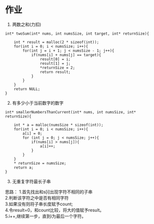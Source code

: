 # 作业

1. 两数之和(力扣)
```
int* twoSum(int* nums, int numsSize, int target, int* returnSize){
    
    int * result = malloc(2 * sizeof(int));
    for(int i = 0; i < numsSize; i++){
        for(int j = i + 1; j < numsSize - 1; j++){
            if(nums[i] + nums[j] == target){
                result[0] = i;
                result[1] = j;
                *returnSize = 2;
                return result;
            }
        }
    }
    return NULL;
}

```

2. 有多少小于当前数字的数字
```
int* smallerNumbersThanCurrent(int* nums, int numsSize, int* returnSize){
    
    int * a = malloc(numsSize * sizeof(int));
    for(int i = 0; i < numsSize; i++){
        a[i] = 0;
        for (int j = 0; j < numsSize; j++){
            if(nums[i] > nums[j]){
                a[i]++;
            }
        }
    }
    * returnSize = numsSize;
    return a;
}

```

3. 无重复字符最长子串 

思路：
    1.首先找出和s[i]出现字符不相同的子串<br>
        2.判断该字符之中是否有相同字符<br>
        3.如果没有则将子串长度赋予count;<br>
        4.令result=0，和count比较，将大的值赋予result。<br>
    5.i++,继续第一步，直到i为最后一个字符。
  


